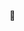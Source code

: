 🌱

<!--
**NatsCM/NatsCM** is a ✨ _special_ ✨ repository because its `README.md` (this file) appears on your GitHub profile.

~~This is not a Snake Contribution~~



Here are some ideas to get you started:

- 🔭 I’m currently working on ...
- 🌱 I’m currently learning ...
- 👯 I’m looking to collaborate on ...
- 🤔 I’m looking for help with ...
- 💬 Ask me about ...
- 📫 How to reach me: ...
- 😄 Pronouns: ...
- ⚡ Fun fact: ...

![snake gif](https://github.com/NatsCM/NatsCM/blob/output/github-contribution-grid-snake.svg)
-->


